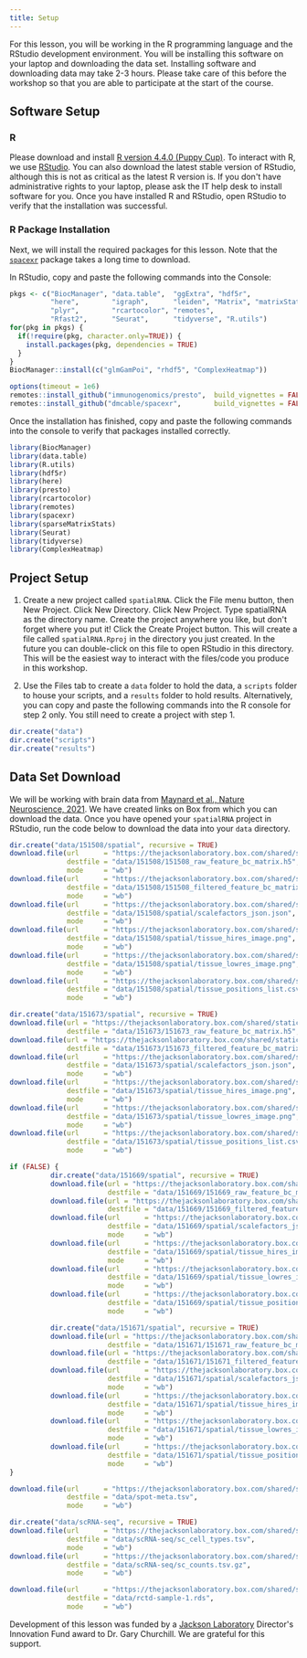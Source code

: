 ```yaml
---
title: Setup
---
```

For this lesson, you will be working in the R programming language and the 
RStudio development environment. You will be installing this software on your 
laptop and downloading the data set. Installing software and downloading data 
may take 2-3 hours. Please take care of this before the workshop so that you are 
able to participate at the start of the course.

## Software Setup

### R

Please download and install [R version 4.4.0 (Puppy Cup)](https://cran.r-project.org/).
To interact with R, we use [RStudio](https://posit.co/download/rstudio-desktop/).
You can also download the latest stable version of RStudio, although this is not 
as critical as the latest R version is. If you don't have administrative rights 
to your laptop, please ask the IT help desk to install software for you. Once 
you have installed R and RStudio, open RStudio to verify that the installation 
was successful.

### R Package Installation

Next, we will install the required packages for this lesson. Note that the 
[`spacexr`](https://github.com/dmcable/spacexr) package takes a long time to 
download.

In RStudio, copy and paste the following commands into the Console:

```r
pkgs <- c("BiocManager", "data.table",  "ggExtra", "hdf5r",
          "here",        "igraph",      "leiden", "Matrix", "matrixStats", 
          "plyr",        "rcartocolor", "remotes",
          "Rfast2",      "Seurat",      "tidyverse", "R.utils")
for(pkg in pkgs) {
  if(!require(pkg, character.only=TRUE)) {
    install.packages(pkg, dependencies = TRUE)
  }
}
BiocManager::install(c("glmGamPoi", "rhdf5", "ComplexHeatmap"))

options(timeout = 1e6)
remotes::install_github("immunogenomics/presto",  build_vignettes = FALSE)
remotes::install_github("dmcable/spacexr",        build_vignettes = FALSE)
```

Once the installation has finished, copy and paste the following commands into 
the console to verify that packages installed correctly.

```r
library(BiocManager)
library(data.table)
library(R.utils)
library(hdf5r)
library(here)
library(presto)
library(rcartocolor)
library(remotes)
library(spacexr)
library(sparseMatrixStats)
library(Seurat)
library(tidyverse)
library(ComplexHeatmap)
```

## Project Setup

1. Create a new project called `spatialRNA`.
  Click the File menu button, then New Project.
  Click New Directory.
  Click New Project.
  Type spatialRNA as the directory name. Create the project anywhere you like, 
  but don't forget where you put it!
  Click the Create Project button. This will create a file called 
  `spatialRNA.Rproj` in the directory you just created. In the future you can 
  double-click on this file to open RStudio in this directory. This will be the 
  easiest way to interact with the files/code you produce in this workshop.

2. Use the Files tab to create a `data` folder to hold the data, a `scripts` 
folder to house your scripts, and a `results` folder to hold results. 
Alternatively, you can copy and paste the following commands into the R console 
for step 2 only. You still need to create a project with step 1.

```r
dir.create("data")
dir.create("scripts")
dir.create("results")
```

## Data Set Download

We will be working with brain data from 
[Maynard et al., Nature Neuroscience, 2021](https://www.nature.com/articles/s41593-020-00787-0). 
We have created links on Box from which you can download the data. Once you have 
opened your `spatialRNA` project in RStudio, run the code below to download the 
data into your `data` directory.

```r
dir.create("data/151508/spatial", recursive = TRUE)
download.file(url      = "https://thejacksonlaboratory.box.com/shared/static/vfbgloxx9ciu04hj9i9f5jjzglfrx0by.h5",
              destfile = "data/151508/151508_raw_feature_bc_matrix.h5",
              mode     = "wb")
download.file(url      = "https://thejacksonlaboratory.box.com/shared/static/puetvwocuf14kzyogtds7y1o7cme8dvp.h5",
              destfile = "data/151508/151508_filtered_feature_bc_matrix.h5",
              mode     = "wb")
download.file(url      = "https://thejacksonlaboratory.box.com/shared/static/zxulmiupeurvrmwe0tz1y0hslzrsj4wb.json",
              destfile = "data/151508/spatial/scalefactors_json.json",
              mode     = "wb")
download.file(url      = "https://thejacksonlaboratory.box.com/shared/static/w1bjdguo3emfb5uvwlys26yrudw08dm0.png",
              destfile = "data/151508/spatial/tissue_hires_image.png",
              mode     = "wb")
download.file(url      = "https://thejacksonlaboratory.box.com/shared/static/xgmx8tqdfjndejr1hp3r29r4531rd6s2.png",
              destfile = "data/151508/spatial/tissue_lowres_image.png",
              mode     = "wb")
download.file(url      = "https://thejacksonlaboratory.box.com/shared/static/gw2e7d47tihg25df8hahelrhx42y345o.csv",
              destfile = "data/151508/spatial/tissue_positions_list.csv",
              mode     = "wb")

dir.create("data/151673/spatial", recursive = TRUE)
download.file(url = "https://thejacksonlaboratory.box.com/shared/static/ge38lg6u1i45n3grusrdyd3nccukl489.h5",
              destfile = "data/151673/151673_raw_feature_bc_matrix.h5", mode = "wb")
download.file(url = "https://thejacksonlaboratory.box.com/shared/static/m8btvh1y9tjszfal99k2cvr1f32lh1si.h5",
              destfile = "data/151673/151673_filtered_feature_bc_matrix.h5", mode = "wb")
download.file(url      = "https://thejacksonlaboratory.box.com/shared/static/feb8gnawor51ojh2ci4mlshhxobpnaji.json",
              destfile = "data/151673/spatial/scalefactors_json.json",
              mode     = "wb")
download.file(url      = "https://thejacksonlaboratory.box.com/shared/static/ejyx4qkv62p5t0njwf5z8px2mqcjxnd7.png",
              destfile = "data/151673/spatial/tissue_hires_image.png",
              mode     = "wb")
download.file(url      = "https://thejacksonlaboratory.box.com/shared/static/8tgbt4654zbxwsqr3vwlk64dyzzulhlb.png",
              destfile = "data/151673/spatial/tissue_lowres_image.png",
              mode     = "wb")
download.file(url      = "https://thejacksonlaboratory.box.com/shared/static/drlayml5otq7n2xedndm0qsqly58g306.csv",
              destfile = "data/151673/spatial/tissue_positions_list.csv",
              mode     = "wb")

if (FALSE) {
          dir.create("data/151669/spatial", recursive = TRUE)
          download.file(url = "https://thejacksonlaboratory.box.com/shared/static/gmc41gg5bu9t4rhmem5czn17d57zcd88.h5",
                        destfile = "data/151669/151669_raw_feature_bc_matrix.h5", mode = "wb")
          download.file(url = "https://thejacksonlaboratory.box.com/shared/static/qbe9rv3fnsgwiitdshmfxp20havdhgys.h5",
                        destfile = "data/151669/151669_filtered_feature_bc_matrix.h5", mode = "wb")
          download.file(url      = "https://thejacksonlaboratory.box.com/shared/static/vj3t6n0jp6527ru8pwm8mgkm2o3ws4f5.json",
                        destfile = "data/151669/spatial/scalefactors_json.json",
                        mode     = "wb")
          download.file(url      = "https://thejacksonlaboratory.box.com/shared/static/a62rbd9oc3lxeoytdpl87okgiap0dsjt.png",
                        destfile = "data/151669/spatial/tissue_hires_image.png",
                        mode     = "wb")
          download.file(url      = "https://thejacksonlaboratory.box.com/shared/static/fq1f30txsn10cx7g937ew96vdghek76j.png",
                        destfile = "data/151669/spatial/tissue_lowres_image.png",
                        mode     = "wb")
          download.file(url      = "https://thejacksonlaboratory.box.com/shared/static/gsbcd00z82q5u8dsxqhyznqfvt2k28t3.csv",
                        destfile = "data/151669/spatial/tissue_positions_list.csv",
                        mode     = "wb")

          dir.create("data/151671/spatial", recursive = TRUE)
          download.file(url = "https://thejacksonlaboratory.box.com/shared/static/v2zbtfghreurusg5jlbqap5qe04g7ybl.h5",
                        destfile = "data/151671/151671_raw_feature_bc_matrix.h5", mode = "wb")
          download.file(url = "https://thejacksonlaboratory.box.com/shared/static/ko7xi2y3bzb31vmwzfzz5epu3drrwmqg.h5",
                        destfile = "data/151671/151671_filtered_feature_bc_matrix.h5", mode = "wb")
          download.file(url      = "https://thejacksonlaboratory.box.com/shared/static/4ty7muqafwhksy58498ysdj05glmbqoq.json",
                        destfile = "data/151671/spatial/scalefactors_json.json",
                        mode     = "wb")
          download.file(url      = "https://thejacksonlaboratory.box.com/shared/static/j3o031elf913non3t46788fbc7jdocbl.png",
                        destfile = "data/151671/spatial/tissue_hires_image.png",
                        mode     = "wb")
          download.file(url      = "https://thejacksonlaboratory.box.com/shared/static/ywn0ruuio22r21j960zmao4z6o495tcm.png",
                        destfile = "data/151671/spatial/tissue_lowres_image.png",
                        mode     = "wb")
          download.file(url      = "https://thejacksonlaboratory.box.com/shared/static/6x1dzlzmjabbv43ar04x64usqo85jjkr.csv",
                        destfile = "data/151671/spatial/tissue_positions_list.csv",
                        mode     = "wb")
}

download.file(url      = "https://thejacksonlaboratory.box.com/shared/static/ny1wokl6sz1xjzz68aftbk209se5nvws.tsv",
              destfile = "data/spot-meta.tsv",
              mode     = "wb")

dir.create("data/scRNA-seq", recursive = TRUE)
download.file(url      = "https://thejacksonlaboratory.box.com/shared/static/ydu9rbdhum5qrvuijze23qwz7dlztefo.tsv",
              destfile = "data/scRNA-seq/sc_cell_types.tsv",
              mode     = "wb")
download.file(url      = "https://thejacksonlaboratory.box.com/shared/static/lasxuiq5wi3ms1jnokzmm7pp4hptr8ma.gz",
              destfile = "data/scRNA-seq/sc_counts.tsv.gz",
              mode     = "wb")

download.file(url      = "https://thejacksonlaboratory.box.com/shared/static/dt2chlmxtjajxfnlpfzolz1tvb6kic7p.rds",
              destfile = "data/rctd-sample-1.rds",
              mode     = "wb")
```

<!-- Globus link:  http://research.libd.org/globus/jhpce_HumanPilot10x/index.html -->

Development of this lesson was funded by a [Jackson Laboratory](https://www.jax.org/) 
Director's Innovation Fund award to Dr. Gary Churchill. We are grateful for this 
support.
